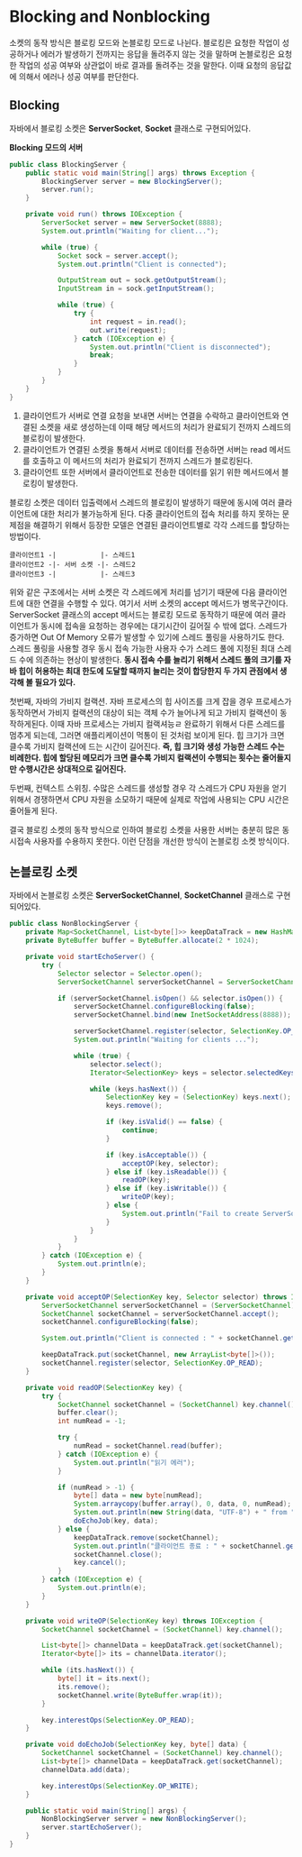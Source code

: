 # Blocking and Nonblocking
소켓의 동작 방식은 블로킹 모드와 논블로킹 모드로 나뉜다. 블로킹은 요청한 작업이 성공하거나 에러가 발생하기 전까지는 응답을 돌려주지 않는 것을 말하며 논블로킹은 요청한 작업의 성공 여부와 상관없이 바로 결과를 돌려주는 것을 말한다. 이때 요청의 응답값에 의해서 에러나 성공 여부를 판단한다.

## Blocking
자바에서 블로킹 소켓은 **ServerSocket**, **Socket** 클래스로 구현되어있다.

**Blocking 모드의 서버**
```java
public class BlockingServer {
	public static void main(String[] args) throws Exception {
		BlockingServer server = new BlockingServer();
		server.run();
	}

	private void run() throws IOException {
		ServerSocket server = new ServerSocket(8888);
		System.out.println("Waiting for client...");

		while (true) {
			Socket sock = server.accept();
			System.out.println("Client is connected");

			OutputStream out = sock.getOutputStream();
			InputStream in = sock.getInputStream();

			while (true) {
				try {
					int request = in.read();
					out.write(request);
				} catch (IOException e) {
					System.out.println("Client is disconnected");
					break;
				}
			}
		}
	}
}
```
1. 클라이언트가 서버로 연결 요청을 보내면 서버는 연결을 수락하고 클라이언트와 연결된 소켓을 새로 생성하는데 이때 해당 메서드의 처리가 완료되기 전까지 스레드의 블로킹이 발생한다.
2. 클라이언트가 연결된 소켓을 통해서 서버로 데이터를 전송하면 서버는 read 메서드를 호출하고 이 메서드의 처리가 완료되기 전까지 스레드가 블로킹된다.
3. 클라이언트 또한 서버에서 클라이언트로 전송한 데이터를 읽기 위한 메서드에서 블로킹이 발생한다.

블로킹 소켓은 데이터 입출력에서 스레드의 블로킹이 발생하기 때문에 동시에 여러 클라이언트에 대한 처리가 불가능하게 된다. 다중 클라이언트의 접속 처리를 하지 못하는 문제점을 해결하기 위해서 등장한 모델은 연결된 클라이언트별로 각각 스레드를 할당하는 방법이다. 

```
클라이언트1 -|           |- 스레드1
클라이언트2 -|- 서버 소켓 -|- 스레드2
클라이언트3 -|           |- 스레드3
```

위와 같은 구조에서는 서버 소켓은 각 스레드에게 처리를 넘기기 때문에 다음 클라이언트에 대한 연결을 수행할 수 있다. 여기서 서버 소켓의 accept 메서드가 병목구간이다. ServerSocket 클래스의 accept 메서드는 블로킹 모드로 동작하기 때문에 여러 클라이언트가 동시에 접속을 요청하는 경우에는 대기시간이 길어질 수 밖에 없다. 스레드가 증가하면 Out Of Memory 오류가 발생할 수 있기에 스레드 풀링을 사용하기도 한다. 스레드 풀링을 사용할 경우 동시 접속 가능한 사용자 수가 스레드 풀에 지정된 최대 스레드 수에 의존하는 현상이 발생한다. **동시 접속 수를 늘리기 위해서 스레드 풀의 크기를 자바 힙이 허용하는 최대 한도에 도달할 때까지 늘리는 것이 합당한지 두 가지 관점에서 생각해 볼 필요가 있다.**

첫번째, 자바의 가비지 컬랙션. 자바 프로세스의 힙 사이즈를 크게 잡을 경우 프로세스가 동작하면서 가비지 컬랙션의 대상이 되는 객체 수가 늘어나게 되고 가비지 컬랙션이 동작하게된다. 이때 자바 프로세스는 가비지 컬랙셔능ㄹ 완료하기 위해서 다른 스레드를 멈추게 되는데, 그러면 애플리케이션이 먹통이 된 것처럼 보이게 된다. 힙 크기가 크면 클수록 가비지 컬랙션에 드는 시간이 길어진다. **즉, 힙 크기와 생성 가능한 스레드 수는 비례한다. 힙에 할당된 메모리가 크면 클수록 가비지 컬랙션이 수행되는 횟수는 줄어들지만 수행시간은 상대적으로 길어진다.**

두번째, 컨텍스트 스위칭. 수많은 스레드를 생성할 경우 각 스레드가 CPU 자원을 얻기 위해서 경쟁하면서 CPU 자원을 소모하기 때문에 실제로 작업에 사용되는 CPU 시간은 줄어들게 된다.

결국 블로킹 소켓의 동작 방식으로 인하여 블로킹 소켓을 사용한 서버는 충분히 많은 동시접속 사용자를 수용하지 못한다. 이런 단점을 개선한 방식이 논블로킹  소켓 방식이다.

## 논블로킹 소켓
자바에서 논블로킹 소켓은 **ServerSocketChannel**, **SocketChannel** 클래스로 구현되어있다.
```java
public class NonBlockingServer {
	private Map<SocketChannel, List<byte[]>> keepDataTrack = new HashMap<>();
	private ByteBuffer buffer = ByteBuffer.allocate(2 * 1024);

	private void startEchoServer() {
		try (
			Selector selector = Selector.open();
			ServerSocketChannel serverSocketChannel = ServerSocketChannel.open() ) {

			if (serverSocketChannel.isOpen() && selector.isOpen()) {
				serverSocketChannel.configureBlocking(false);
				serverSocketChannel.bind(new InetSocketAddress(8888));

				serverSocketChannel.register(selector, SelectionKey.OP_ACCEPT);
				System.out.println("Waiting for clients ...");

				while (true) {
					selector.select();
					Iterator<SelectionKey> keys = selector.selectedKeys().iterator();

					while (keys.hasNext()) {
						SelectionKey key = (SelectionKey) keys.next();
						keys.remove();

						if (key.isValid() == false) {
							continue;
						}

						if (key.isAcceptable()) {
							acceptOP(key, selector);
						} else if (key.isReadable()) {
							readOP(key);
						} else if (key.isWritable()) {
							writeOP(key);
						} else {
							System.out.println("Fail to create ServerSocket");
						}
					}
				}
			}
		} catch (IOException e) {
			System.out.println(e);
		}
	}

	private void acceptOP(SelectionKey key, Selector selector) throws IOException {
		ServerSocketChannel serverSocketChannel = (ServerSocketChannel) key.channel();
		SocketChannel socketChannel = serverSocketChannel.accept();
		socketChannel.configureBlocking(false);

		System.out.println("Client is connected : " + socketChannel.getRemoteAddress());

		keepDataTrack.put(socketChannel, new ArrayList<byte[]>());
		socketChannel.register(selector, SelectionKey.OP_READ);
	}

	private void readOP(SelectionKey key) {
		try {
			SocketChannel socketChannel = (SocketChannel) key.channel();
			buffer.clear();
			int numRead = -1;

			try {
				numRead = socketChannel.read(buffer);
			} catch (IOException e) {
				System.out.println("읽기 에러");
			}

			if (numRead > -1) {
				byte[] data = new byte[numRead];
				System.arraycopy(buffer.array(), 0, data, 0, numRead);
				System.out.println(new String(data, "UTF-8") + " from " + socketChannel.getRemoteAddress());
				doEchoJob(key, data);
			} else {
				keepDataTrack.remove(socketChannel);
				System.out.println("클라이언트 종료 : " + socketChannel.getRemoteAddress());
				socketChannel.close();
				key.cancel();
			}
		} catch (IOException e) {
			System.out.println(e);
		}
	}

	private void writeOP(SelectionKey key) throws IOException {
		SocketChannel socketChannel = (SocketChannel) key.channel();

		List<byte[]> channelData = keepDataTrack.get(socketChannel);
		Iterator<byte[]> its = channelData.iterator();

		while (its.hasNext()) {
			byte[] it = its.next();
			its.remove();
			socketChannel.write(ByteBuffer.wrap(it));
		}

		key.interestOps(SelectionKey.OP_READ);
	}

	private void doEchoJob(SelectionKey key, byte[] data) {
		SocketChannel socketChannel = (SocketChannel) key.channel();
		List<byte[]> channelData = keepDataTrack.get(socketChannel);
		channelData.add(data);

		key.interestOps(SelectionKey.OP_WRITE);
	}

	public static void main(String[] args) {
		NonBlockingServer server = new NonBlockingServer();
		server.startEchoServer();
	}
}
```
